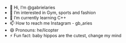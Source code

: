 - 👋 Hi, I’m @gabrielaries
- 👀 I’m interested in Gym, sports and fashion
- 🌱 I’m currently learning C++ 
- 📫 How to reach me Instagram - gb_aries
- 😄 Pronouns: he/licopter
- ⚡ Fun fact: baby hippos are the cutest, change my mind

<!---
gabrielaries/gabrielaries is a ✨ special ✨ repository because its `README.md` (this file) appears on your GitHub profile.
You can click the Preview link to take a look at your changes.
--->
